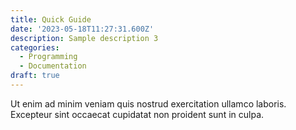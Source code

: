```yaml
---
title: Quick Guide
date: '2023-05-18T11:27:31.600Z'
description: Sample description 3
categories:
  - Programming
  - Documentation
draft: true
---
```


Ut enim ad minim veniam quis nostrud exercitation ullamco laboris.
Excepteur sint occaecat cupidatat non proident sunt in culpa.
